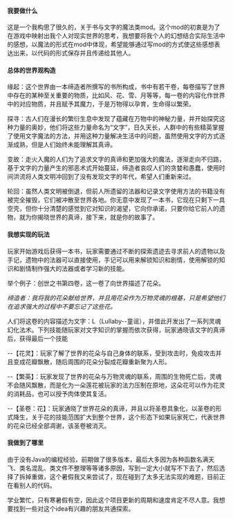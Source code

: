 #### **我要做什么**

​	这是一个我构思了很久的，关于书与文字的魔法类mod。这个mod的初衷是为了在游戏中映射出我个人对现实世界的思考，我想要将我个人的幻想结合实际生活中的感想，以魔法的形式在mod中体现，希望能够通过写mod的方式使这些感想表达出来，以代码的形式保存并且传递给其他人。

#### **总体的世界观构造**

​	缘起：这个世界由一本缔造者所撰写的书所构成，书中有若干卷，每卷描写了世界中存在的某种至关重要的物质，比如风、花、雪、月等等，每一卷的内容化作世界中的对应物质，并且赋予其魔力，于是万物得以孕育，生命得以繁荣。

​	探寻：古人们在漫长的繁衍生息中发现了蕴藏在万物中的神秘力量，并开始探究这种力量的奥妙，他们将这些力量命名为“文字”，日久天长，人群中的有些精英掌握了使用文字魔法的方法，并用这种力量解决生活中的问题，虽然使用文字的方式逐渐成熟，但是人们始终未能理解其真谛。

​	变故：走火入魔的人们为了追求文字的真谛和更加强大的魔法，逐渐走向不归路，基于文字的力量产生的邪恶术式开始蔓延，缔造者哀叹人们的贪婪和愚蠢，使用时间洪流将人类文明冲回到了没有发现文字的年代，希望人们重新来过。

​	轮回：虽然人类文明被倒退，但前人所遗留的法器和记录文字使用方法的书籍没有被完全摧毁，它们被冲散至世界各地。你无意中发现了一本书，它现在只剩下一具空壳，但你十分清楚的感觉到它对知识的渴望，它向你承诺，只要你给它前人的遗物，就为你揭晓世界的真谛，接下来，就是你的故事了。

#### **我想实现的玩法**

​	玩家开始游戏后获得一本书，玩家需要通过不断的探索遗迹去寻求前人的遗物以及手记，遗物中的法器可以直接使用，手记可以用来解锁知识和剧情，使用解锁的知识和剧情制作强大的法器或者学习新的技能。

举个例子：创世之书第四卷，这一卷了向世界描述了花朵。

  *缔造者：我将我的花朵献给世界，并且用花朵作为万物灵魂的根基，只是希望他们在追求强大的过程中不要忘记了这些花。*

  人们将这卷的内容描述为文字：L（Lullaby--童谣），并借此开发出了一系列灵魂幻化法术。下列技能随玩家对文字知识的掌握而依次获得，玩家通晓该文字的真谛后，获得最后一个技能

  --【花灵】：玩家了解了世界的花朵与自己身体的联系，受到攻击时，免疫攻击并且变成花瓣飘散，随后周围的花朵分裂成花瓣重新聚为人形。

  --【繁英】：玩家发现了世界的花朵与万物灵魂的联系，周围的生物死亡后，灵魂不会随风飘散，而是化为一朵莲花被玩家的法力压制在原地，这朵花可以作为花灵的消耗品，也可以授予肉体使其复活。

  --【圣卷：花】：玩家通晓了世界花朵的真谛，并且以将圣卷具象化，以圣卷的形式降生，关于花的技能范围扩大到整个世界，这个形态下如果玩家死亡，代表世界的花朵已经全部凋谢，该圣卷被消灭。

#### **我做到了哪里**

​	由于没有Java的编程经验，前期做了很多版本，最后大多因为各种函数名满天飞、类名混乱、类文件不整理等等诸多原因，写到一定大小就写不下去了，然后选择了拆掉重做，这个暑假我又来尝试了，现在碰到了太多无法实现的难题，目前正在看别人的代码。

​	学业繁忙，只有寒暑假有空，因此这个项目更新的周期和速度肯定不尽人意。我想要找到一些对这个idea有兴趣的朋友共通探索。

